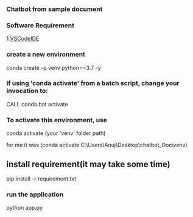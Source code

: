 ### Chatbot from sample document

### Software Requirement

1.[VSCodeIDE](https://code.visualstudio.com)

### create a new environment

conda create -p venv python==3.7 -y

### If using 'conda activate' from a batch script, change your invocation to:

CALL conda.bat activate

### To activate this environment, use

conda activate (your 'venv' folder path)

for me it was (conda activate C:\Users\Anuj\Desktop\chatbot_Doc\venv)

## install requirement(it may take some time)

pip install -r requirement.txt

### run the application

python app.py
